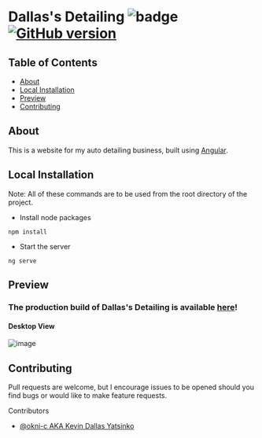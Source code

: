 # Dallas's Detailing ![badge](https://img.shields.io/badge/license-Open-brightgreen) [![GitHub version](https://badge.fury.io/gh/Naereen%2FStrapDown.js.svg)](https://github.com/CMPSCjg/CookieCloner)

## Table of Contents
    
* [About](#about)
* [Local Installation](#local-installation)
* [Preview](#preview)
* [Contributing](#contributing)


## About 
    
This is a website for my auto detailing business, built using [Angular](https://angular.io/).
    
    
## Local Installation

Note: All of these commands are to be used from the root directory of the project.

- Install node packages
```
npm install
```
- Start the server
```
ng serve
```


## Preview 

### The production build of Dallas's Detailing is available [here](https://detail-site.vercel.app/)!
#### Desktop View
![image](https://user-images.githubusercontent.com/77583463/137046465-52ab7bcc-e2c8-4d2e-b763-8587042b6b17.png)
    
## Contributing
    
Pull requests are welcome, but I encourage issues to be opened should you find bugs or would like to make feature requests.

Contributors
- [@okni-c AKA Kevin Dallas Yatsinko](https://github.com/okni-c)
